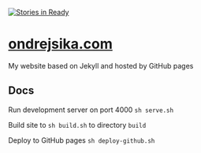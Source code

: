 [![Stories in Ready](https://badge.waffle.io/ondrejsika/ondrejsika.com.png?label=ready&title=Ready)](https://waffle.io/ondrejsika/ondrejsika.com)
# [ondrejsika.com](http://ondrejsika.com)

My website based on Jekyll and hosted by GitHub pages


Docs
----

Run development server on port 4000 `sh serve.sh`

Build site to `sh build.sh` to directory `build`

Deploy to GitHub pages `sh deploy-github.sh`

